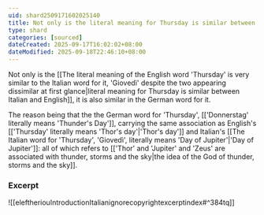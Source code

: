 ```yaml
---
uid: shard2509171602025140
title: Not only is the literal meaning for Thursday is similar between Italian and English, it is also similar in the German word for it
type: shard
categories: [sourced]
dateCreated: 2025-09-17T16:02:02+08:00
dateModified: 2025-09-18T22:46:10+08:00
---
```

Not only is the [[The literal meaning of the English word 'Thursday' is very similar to the Italian word for it, 'Giovedì' despite the two appearing dissimilar at first glance|literal meaning for Thursday is similar between Italian and English]], it is also similar in the German word for it. 

The reason being that the the German word for 'Thursday', [['Donnerstag' literally means 'Thunder's Day']], carrying the same association as English's [['Thursday' literally means 'Thor's day'|'Thor's day']] and Italian's [[The Italian word for 'Thursday', 'Giovedì', literally means 'Day of Jupiter'|'Day of Jupiter']]: all of which refers to [['Thor' and 'Jupiter' and 'Zeus' are associated with thunder, storms and the sky|the idea of the God of thunder, storms and the sky]].
### Excerpt
![[eleftheriouIntroductionItalianignorecopyrightexcerptindex#^384tq]]